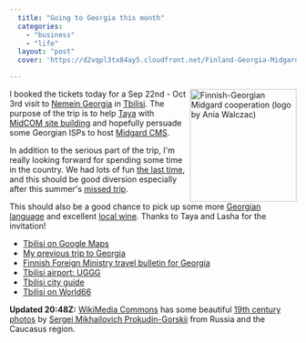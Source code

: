 ```yaml
---
  title: "Going to Georgia this month"
  categories: 
    - "business"
    - "life"
  layout: "post"
  cover: 'https://d2vqpl3tx84ay5.cloudfront.net/Finland-Georgia-Midgard.jpg'

---
```

<img src="https://d2vqpl3tx84ay5.cloudfront.net/Finland-Georgia-Midgard.jpg" style="border: none; margin-left: 6px" height="198" width="187" alt="Finnish-Georgian Midgard cooperation (logo by Ania Walczac)" title="Finnish-Georgian Midgard cooperation (logo by Ania Walczac)" align="right" />

I booked the tickets today for a Sep 22nd - Oct 3rd visit to [Nemein Georgia][1] in [Tbilisi][2]. The purpose of the trip is to help [Taya][3] with [MidCOM site building][4] and hopefully persuade some Georgian ISPs to host [Midgard CMS][5].

In addition to the serious part of the trip, I'm really looking forward for spending some time in the country. We had lots of fun [the last time][6], and this should be good diversion especially after this summer's [missed trip][7].

This should also be a good chance to pick up some more [Georgian language][8] and excellent [local wine][9]. Thanks to Taya and Lasha for the invitation!

- [Tbilisi on Google Maps][10]
- [My previous trip to Georgia][11]
- [Finnish Foreign Ministry travel bulletin for Georgia][12]
- [Tbilisi airport: UGGG][13]
- [Tbilisi city guide][14]
- [Tbilisi on World66][15]

__Updated 20:48Z:__ [WikiMedia Commons][16] has some beautiful [19th century photos][17] by [Sergei Mikhailovich Prokudin-Gorskii][18] from Russia and the Caucasus region.

[1]: http://www.nemein.com/en/news/press/nemein-expands-to-georgian-market.html
[2]: http://en.wikipedia.org/wiki/Tbilisi
[3]: http://www.nemein.com/en/team/taya.html
[4]: http://www.midgard-project.org/midcom-permalink-fc278b300819f654e0e561c6e233c67f
[5]: http://www.midgard-project.org/midgard/
[6]: http://www.routamc.org/gallery/black-sea-2004/?startfrom=112
[7]: http://bergie.iki.fi/midcom-permalink-636ba5b3f5e9c84bb3872fc952bcea00
[8]: http://www.armazi.com/georgian/
[9]: http://www.waitrose.com/food_drink/wfi/drinks/wine/9909088.asp
[10]: http://maps.google.com/maps?ll=41.809708,44.794350&spn=0.135653,0.231245&t=h&hl=en
[11]: http://www.routamc.org/midcom-permalink-1b7120d08042f2862d62a98a86a8a010
[12]: http://formin.finland.fi/netcomm/news/showarticle.asp?intNWSAID=38730&intIGID=0&intCatID=198&LAN=FI&contlan=&Thread=38730,&intThreadPosition=0
[13]: http://www.fallingrain.com/apts/2644.html
[14]: http://www.info-tbilisi.com/
[15]: http://www.world66.com/europe/georgia/tbilisi
[16]: http://commons.wikimedia.org/wiki/Main_Page
[17]: http://commons.wikimedia.org/wiki/Sergei_Mikhailovich_Prokudin-Gorskii
[18]: http://en.wikipedia.org/wiki/Sergei_Mikhailovich_Prokudin-Gorskii
